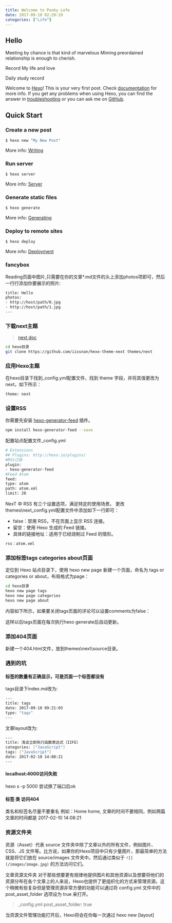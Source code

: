 ```yaml
---
title: Welcome to Pooky Lofe
date: 2017-09-10 02:29:19
categories: ["Life"]
---
```


## Hello

Meeting by chance is that kind of marvelous Miming preordained relationship is enough to cherish.

Record My life and love

Daily study record

Welcome to [Hexo](https://hexo.io/)! This is your very first post. Check [documentation](https://hexo.io/docs/) for more info. If you get any problems when using Hexo, you can find the answer in [troubleshooting](https://hexo.io/docs/troubleshooting.html) or you can ask me on [GitHub](https://github.com/hexojs/hexo/issues).

<!-- more -->

## Quick Start

### Create a new post

``` bash
$ hexo new "My New Post"
```

More info: [Writing](https://hexo.io/zh-cn/docs/writing.html)

### Run server

``` bash
$ hexo server
```

More info: [Server](https://hexo.io/zh-cn/docs/server.html)

### Generate static files

``` bash
$ hexo generate
```

More info: [Generating](https://hexo.io/zh-cn/docs/generating.html)

### Deploy to remote sites

``` bash
$ hexo deploy
```

More info: [Deployment](https://hexo.io/zh-cn/docs/deployment.html)


### fancybox

Reading页面中图片,只需要在你的文章*.md文件的头上添加photos项即可，然后一行行添加你要展示的照片:

``` bash
title: Hello
photos:
- http://host/path/0.jpg
- http://host/path/1.jpg
---
```


### 下载next主题
> [next doc](http://theme-next.iissnan.com/)

``` bash
cd hexo目录
git clone https://github.com/iissnan/hexo-theme-next themes/next
```
### 应用Hexo主题

在hexo目录下找到_config.yml配置文件，找到 theme 字段，并将其值更改为 next，如下所示：
``` bash
theme: next
```
### 设置RSS
你需要先安装 [hexo-generator-feed](https://github.com/hexojs/hexo-generator-feed) 插件。
``` bash
npm install hexo-generator-feed --save
```
配置站点配置文件_config.yml

``` bash
# Extensions
## Plugins: http://hexo.io/plugins/
#RSS订阅
plugin:
- hexo-generator-feed
#Feed Atom
feed:
type: atom
path: atom.xml
limit: 20
```
NexT 中 RSS 有三个设置选项，满足特定的使用场景。 更改 themes\next_config.yml配置文件中添加如下一行即可：

* false：禁用 RSS，不在页面上显示 RSS 连接。
* 留空：使用 Hexo 生成的 Feed 链接。
* 具体的链接地址：适用于已经烧制过 Feed 的情形。
``` bash
rss：atom.xml
```

### 添加标签tags categories about页面

定位到 Hexo 站点目录下，使用 hexo new page 新建一个页面，命名为 tags or categories or about，布局格式为page：

``` bash
cd hexo目录
hexo new page tags
hexo new page categories
hexo new page about
```
内容如下所示，如果要关闭tags页面的评论可以设置comments为false：

这样以后tags页面在每次执行hexo generate后自动更新。


### 添加404页面

新建一个404.html文件，放到themes\next\source目录。

### 遇到的坑

#### 标签的数量有正确显示，可是页面一个标签都没有
tags目录下index.md改为:

``` bash
---
title: tags
date: 2017-09-10 09:21:03
type: "tags"
---
```
文章layout改为:

``` bash
---
title: 浅谈立即执行函数表达式（IIFE）
categories: ["JavaScript"]
tags: ["JavaScript"]
date: 2017-02-10 14:08:21
---
```
#### localhost:4000访问失败
hexo s -p 5000
尝试换了端口后ok

#### 标签 类 访问404
类名和标签名尽量不要重名 例如：Home home,
文章的时间不要相同，例如两篇文章的时间都是 2017-02-10 14:08:21
### 资源文件夹

资源（Asset）代表 source 文件夹中除了文章以外的所有文件，例如图片、CSS、JS 文件等。比方说，如果你的Hexo项目中只有少量图片，那最简单的方法就是将它们放在 source/images 文件夹中。然后通过类似于 `![](/images/image.jpg)` 的方法访问它们。

文章资源文件夹
对于那些想要更有规律地提供图片和其他资源以及想要将他们的资源分布在各个文章上的人来说，Hexo也提供了更组织化的方式来管理资源。这个稍微有些复杂但是管理资源非常方便的功能可以通过将 config.yml 文件中的 post_asset_folder 选项设为 true 来打开。

> _config.yml
  post_asset_folder: true


当资源文件管理功能打开后，Hexo将会在你每一次通过 hexo new [layout] <title> 命令创建新文章时自动创建一个文件夹。这个资源文件夹将会有与这个 markdown 文件一样的名字。将所有与你的文章有关的资源放在这个关联文件夹中之后，你可以通过相对路径来引用它们，这样你就得到了一个更简单而且方便得多的工作流。

#### 阅读次数不显示
leancloud 配置， 添加class，class的name 必须是Counter，否则统计次数不会显示。

##### 403 forbidden
如果访问量仍然不显示，打开浏览器调试模式，如果有如下图的errpr：
![403](/images/lofe/403.png)
说明安全域名配置错误，打开leancloud控制台，安全配置中填入如下配置并保存：
![web](/images/lofe/web.jpg)

#### local search cannot display
在 Chrome 打开 `search.xml` ，如下错误：
```
This page contains the following errors:

error on line 264 at column 35: Input is not proper UTF-8, indicate encoding !
Bytes: 0x08 0xE7 0xAC 0xAC
Below is a rendering of the page up to the first error.
```
删除line 264 ，重新部署后ok.

### [常见问题](http://theme-next.iissnan.com/faqs.html)


